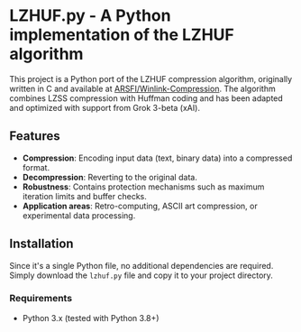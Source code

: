 # LZHUF.py - A Python implementation of the LZHUF algorithm

This project is a Python port of the LZHUF compression algorithm, originally written in C and available at [ARSFI/Winlink-Compression](https://github.com/ARSFI/Winlink-Compression). The algorithm combines LZSS compression with Huffman coding and has been adapted and optimized with support from Grok 3-beta (xAI).

## Features

- **Compression**: Encoding input data (text, binary data) into a compressed format.
- **Decompression**: Reverting to the original data.
- **Robustness**: Contains protection mechanisms such as maximum iteration limits and buffer checks.
- **Application areas**: Retro-computing, ASCII art compression, or experimental data processing.

## Installation

Since it's a single Python file, no additional dependencies are required. Simply download the `lzhuf.py` file and copy it to your project directory.

### Requirements
- Python 3.x (tested with Python 3.8+)
